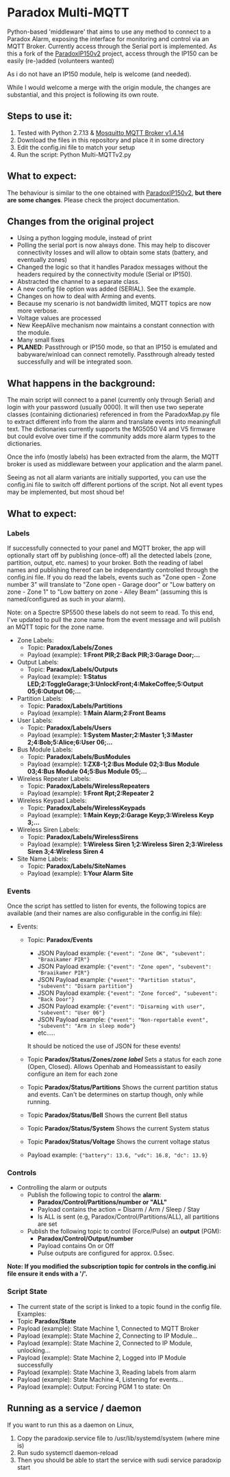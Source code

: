 # Paradox Multi-MQTT
Python-based 'middleware' that aims to use any method to connect to a Paradox Alarm, exposing the interface for monitoring and control via an MQTT Broker.
Currently access through the Serial port is implemented. As this a fork of the [ParadoxIP150v2](https://github.com/Tertiush/ParadoxIP150v2) project, access through the IP150 can be easily (re-)added (volunteers wanted)

As i do not have an IP150 module, help is welcome (and needed).

While I would welcome a merge with the origin module, the changes are substantial, and this project is following its own route.

## Steps to use it:
1.  Tested with Python 2.7.13 & [Mosquitto MQTT Broker v1.4.14](http://mosquitto.org)
2.  Download the files in this repository and place it in some directory
3.  Edit the config.ini file to match your setup
4.  Run the script: Python Multi-MQTTv2.py


## What to expect:

The behaviour is similar to the one obtained with [ParadoxIP150v2](https://github.com/Tertiush/ParadoxIP150v2), __but there are some changes__. Please check the project documentation.

## Changes from the original project

* Using a python logging module, instead of print
* Polling the serial port is now always done. This may help to discover connectivity losses and will allow to obtain some stats (battery, and eventually zones)
* Changed the logic so that it handles Paradox messages without the headers required by the connectivity module (Serial or IP150).
* Abstracted the channel to a separate class.
* A new config file option was added (SERIAL). See the example.
* Changes on how to deal with Arming and events. 
* Because my scenario is not bandwidth limited, MQTT topics are now more verbose.
* Voltage values are processed
* New KeepAlive mechanism now maintains a constant connection with the module.
* Many small fixes
* __PLANED__: Passthrough or IP150 mode, so that an IP150 is emulated and babyware/winload can connect remotelly. Passthrough already tested successfully and will be integrated soon.

## What happens in the background:
The main script will connect to a panel (currently only through Serial) and login with your password (usually 0000). It will then use two seperate classes (containing dictionaries) referenced in from the ParadoxMap.py file to extract different info from the alarm and translate events into meaningfull text. The dictionaries currently supports the MG5050 V4 and V5 firmware but could evolve over time if the community adds more alarm types to the dictionaries.

Once the info (mostly labels) has been extracted from the alarm, the MQTT broker is used as middleware between your application and the alarm panel.

Seeing as not all alarm variants are initially supported, you can use the config.ini file to switch off different portions of the script. Not all event types may be implemented, but most shoud be!

## What to expect:

### Labels
If successfully connected to your panel and MQTT broker, the app will optionally start off by publishing (once-off) all the detected labels (zone, partition, output, etc. names) to your broker. Both the reading of label names and publishing thereof can be independantly controlled through the config.ini file. If you do read the labels, events such as "Zone open - Zone number 3" will translate to "Zone open - Garage door" or "Low battery on zone - Zone 1" to "Low battery on zone - Alley Beam" (assuming this is named/configured as such in your alarm).

Note: on a Spectre SP5500 these labels do not seem to read.  To this end, I've updated to pull the zone name from the event message and will publish an MQTT topic for the zone name.

* Zone Labels:
  * Topic: <b>Paradox/Labels/Zones</b>
  * Payload (example): <b>1:Front PIR;2:Back PIR;3:Garage Door;... </b>
* Output Labels:
  * Topic: <b>Paradox/Labels/Outputs</b>
  * Payload (example): <b>1:Status LED;2:ToggleGarage;3:UnlockFront;4:MakeCoffee;5:Output 05;6:Output 06;...</b>
* Partition Labels:
  * Topic: <b>Paradox/Labels/Partitions</b>
  * Payload (example): <b>1:Main Alarm;2:Front Beams</b>
* User Labels:
  * Topic: <b>Paradox/Labels/Users</b>
  * Payload (example): <b>1:System Master;2:Master 1;3:Master 2;4:Bob;5:Alice;6:User 06;...</b>
* Bus Module Labels:
  * Topic: <b>Paradox/Labels/BusModules</b>
  * Payload (example): <b>1:ZX8-1;2:Bus Module 02;3:Bus Module 03;4:Bus Module 04;5:Bus Module 05;...</b>
* Wireless Repeater Labels:
  * Topic: <b>Paradox/Labels/WirelessRepeaters</b>
  * Payload (example): <b>1:Front Rpt;2:Repeater 2</b>
* Wireless Keypad Labels:
  * Topic: <b>Paradox/Labels/WirelessKeypads</b>
  * Payload (example): <b>1:Main Keyp;2:Garage Keyp;3:Wireless Keyp 3;...</b>
* Wireless Siren Labels:
  * Topic: <b>Paradox/Labels/WirelessSirens</b>
  * Payload (example): <b>1:Wireless Siren 1;2:Wireless Siren 2;3:Wireless Siren 3;4:Wireless Siren 4</b>
* Site Name Labels:
  * Topic: <b>Paradox/Labels/SiteNames</b>
  * Payload (example): <b>1:Your Alarm Site</b>

### Events
Once the script has settled to listen for events, the following topics are available (and their names are also configurable in the config.ini file):
* Events:
  * Topic: <b>Paradox/Events</b>
    * JSON Payload example: ```{"event": "Zone OK", "subevent": "Braaikamer PIR"}```
    * JSON Payload example: ```{"event": "Zone open", "subevent": "Braaikamer PIR"}```
    * JSON Payload example: ```{"event": "Partition status", "subevent": "Disarm partition"}```
    * JSON Payload example: ```{"event": "Zone forced", "subevent": "Back Door"}```
    * JSON Payload example: ```{"event": "Disarming with user", "subevent": "User 06"}```
    * JSON Payload example: ```{"event": "Non-reportable event", "subevent": "Arm in sleep mode"}```
    * etc.....

    It should be noticed the use of JSON for these events!

  * Topic <b>Paradox/Status/Zones/<i>zone label</i></b>
  Sets a status for each zone (Open, Closed).  Allows Openhab and Homeassistant to easily configure an item for each zone

  * Topic <b>Paradox/Status/Partitions</b>
  Shows the current partition status and events.  Can't be determines on startup though, only while running. 

  * Topic <b>Paradox/Status/Bell</b>
  Shows the current Bell status

  * Topic <b>Paradox/Status/System</b>
  Shows the current System status

  * Topic <b>Paradox/Status/Voltage</b>
  Shows the current voltage status
  * Payload example: ```{"battery": 13.6, "vdc": 16.8, "dc": 13.9} ```


### Controls
* Controlling the alarm or outputs
  * Publish the following topic to control the <b>alarm</b>:
    * <b>Paradox/Control/Partitions/number or "ALL"</b>
    * Payload contains the action = Disarm / Arm / Sleep / Stay
    * Is ALL is sent (e.g, Paradox/Control/Partitions/ALL), all partitions are set
  * Publish the following topic to control (Force/Pulse) an <b>output</b> (PGM):
    * <b>Paradox/Control/Output/number</b>
    * Payload contains On or Off
    * Pulse outputs are configured for approx. 0.5sec.

<b>Note: If you modified the subscription topic for <b>controls</b> in the config.ini file ensure it ends with a '/'.</b>

### Script State
* The current state of the script is linked to a topic found in the config file. Examples:
 * Topic <b>Paradox/State</b>
  * Payload (example): State Machine 1, Connected to MQTT Broker
  * Payload (example): State Machine 2, Connecting to IP Module...
  * Payload (example): State Machine 2, Connected to IP Module, unlocking...
  * Payload (example): State Machine 2, Logged into IP Module successfully
  * Payload (example): State Machine 3, Reading labels from alarm
  * Payload (example): State Machine 4, Listening for events...
  * Payload (example): Output: Forcing PGM 1 to state: On


## Running as a service / daemon

If you want to run this as a daemon on Linux, 
 1. Copy the paradoxip.service file to /usr/lib/systemd/system (where mine is)
 2. Run sudo systemctl daemon-reload
 3. Then you should be able to start the service with sudi service paradoxip start

